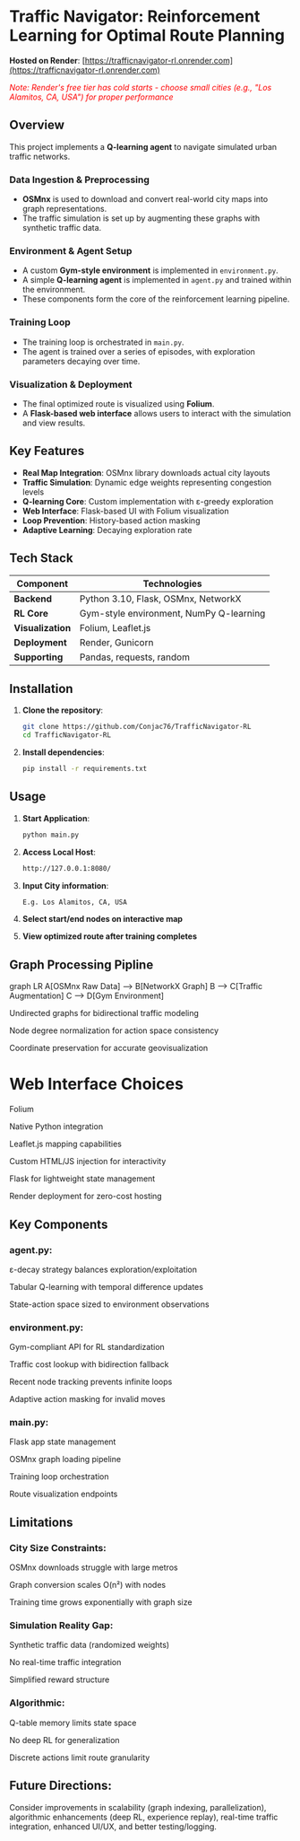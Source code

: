 # Traffic Navigator: Reinforcement Learning for Optimal Route Planning

**Hosted on Render**: [https://trafficnavigator-rl.onrender.com](https://trafficnavigator-rl.onrender.com)  

<span style="color:red">*Note: Render's free tier has cold starts - choose small cities (e.g., "Los Alamitos, CA, USA") for proper performance*</span>

## Overview
This project implements a **Q-learning agent** to navigate simulated urban traffic networks.


### Data Ingestion & Preprocessing
- **OSMnx** is used to download and convert real-world city maps into graph representations.
- The traffic simulation is set up by augmenting these graphs with synthetic traffic data.

### Environment & Agent Setup
- A custom **Gym-style environment** is implemented in `environment.py`.
- A simple **Q-learning agent** is implemented in `agent.py` and trained within the environment.
- These components form the core of the reinforcement learning pipeline.

### Training Loop
- The training loop is orchestrated in `main.py`.
- The agent is trained over a series of episodes, with exploration parameters decaying over time.

### Visualization & Deployment
- The final optimized route is visualized using **Folium**.
- A **Flask-based web interface** allows users to interact with the simulation and view results.







## Key Features
- **Real Map Integration**: OSMnx library downloads actual city layouts
- **Traffic Simulation**: Dynamic edge weights representing congestion levels
- **Q-learning Core**: Custom implementation with ε-greedy exploration
- **Web Interface**: Flask-based UI with Folium visualization
- **Loop Prevention**: History-based action masking
- **Adaptive Learning**: Decaying exploration rate

## Tech Stack
| Component | Technologies |
|-----------|--------------|
| **Backend** | Python 3.10, Flask, OSMnx, NetworkX |
| **RL Core** | Gym-style environment, NumPy Q-learning |
| **Visualization** | Folium, Leaflet.js |
| **Deployment** | Render, Gunicorn |
| **Supporting** | Pandas, requests, random |


## Installation

1. **Clone the repository**:
   ```bash
   git clone https://github.com/Conjac76/TrafficNavigator-RL
   cd TrafficNavigator-RL
2. **Install dependencies**:
    ```bash
    pip install -r requirements.txt

## Usage 
1. **Start Application**:
    ```bash
    python main.py
2. **Access Local Host**:
    ```bash
    http://127.0.0.1:8080/
3. **Input City information**:
    ```bash
    E.g. Los Alamitos, CA, USA

4. **Select start/end nodes on interactive map**

5. **View optimized route after training completes**


## Graph Processing Pipline

graph LR
    A[OSMnx Raw Data] --> B[NetworkX Graph]
    B --> C[Traffic Augmentation]
    C --> D[Gym Environment]

Undirected graphs for bidirectional traffic modeling

Node degree normalization for action space consistency

Coordinate preservation for accurate geovisualization

# Web Interface Choices

Folium

Native Python integration

Leaflet.js mapping capabilities

Custom HTML/JS injection for interactivity

Flask for lightweight state management

Render deployment for zero-cost hosting

## Key Components
### agent.py:
ε-decay strategy balances exploration/exploitation

Tabular Q-learning with temporal difference updates

State-action space sized to environment observations

### environment.py:
Gym-compliant API for RL standardization

Traffic cost lookup with bidirection fallback

Recent node tracking prevents infinite loops

Adaptive action masking for invalid moves

### main.py:
Flask app state management

OSMnx graph loading pipeline

Training loop orchestration

Route visualization endpoints


## Limitations
### City Size Constraints:

OSMnx downloads struggle with large metros

Graph conversion scales O(n²) with nodes

Training time grows exponentially with graph size

### Simulation Reality Gap:

Synthetic traffic data (randomized weights)

No real-time traffic integration

Simplified reward structure

### Algorithmic:

Q-table memory limits state space

No deep RL for generalization

Discrete actions limit route granularity

## Future Directions:
Consider improvements in scalability (graph indexing, parallelization), algorithmic enhancements (deep RL, experience replay), real-time traffic integration, enhanced UI/UX, and better testing/logging.


